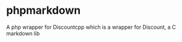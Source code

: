 phpmarkdown
===========

A php wrapper for Discountcpp which is a wrapper for Discount, a C markdown lib
